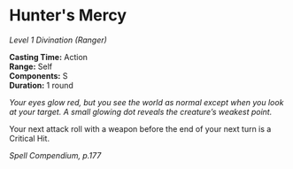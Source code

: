 # Hunter's Mercy
*Level 1 Divination (Ranger)*

**Casting Time:** Action  
**Range:** Self  
**Components:** S  
**Duration:** 1 round

*Your eyes glow red, but you see the world as normal except when you look at your target. A small glowing dot reveals the creature’s weakest point.*

Your next attack roll with a weapon before the end of your next turn is a Critical Hit.


*Spell Compendium, p.177*